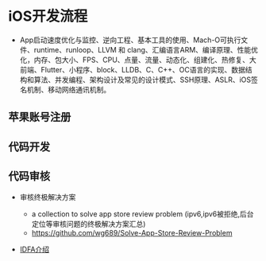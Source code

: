 # iOS开发流程

* App启动速度优化与监控、逆向工程、基本工具的使用、Mach-O可执行文件、runtime、runloop、LLVM 和 clang、汇编语言ARM、编译原理、性能优化，内存、包大小、FPS、CPU、点量、流量、动态化、组建化、热修复、大前端、Flutter、小程序、block、LLDB、C、C++、OC语言的实现、数据结构和算法、并发编程、架构设计及常见的设计模式、SSH原理、ASLR、iOS签名机制、移动网络通讯机制。

## 苹果账号注册

## 代码开发

## 代码审核

* 审核终极解决方案
    * a collection to solve app store review problem (ipv6,ipv6被拒绝,后台定位等审核问题的终极解决方案汇总)
    * https://github.com/wg689/Solve-App-Store-Review-Problem

* [IDFA介绍](https://gitee.com/erliucxy/suibi/blob/master/2020/IDFA%E4%BB%8B%E7%BB%8D.md)
